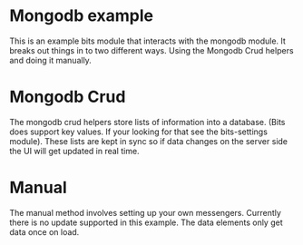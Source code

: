 # Mongodb example

This is an example bits module that interacts with the mongodb module. It breaks out things in to two different ways. Using the Mongodb Crud helpers and doing it manually.

# Mongodb Crud

The mongodb crud helpers store lists of information into a database. (Bits does support key values. If your looking for that see the bits-settings module). These lists are kept in sync so if data changes on the server side the UI will get updated in real time.

# Manual

The manual method involves setting up your own messengers. Currently there is no update supported in this example. The data elements only get data once on load. 
